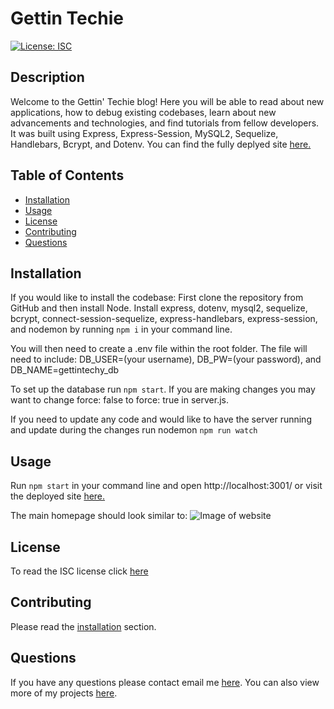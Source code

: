 # Gettin Techie
[![License: ISC](https://img.shields.io/badge/License-ISC-blue.svg)](https://opensource.org/licenses/ISC)

## Description 
Welcome to the Gettin' Techie blog! Here you will be able to read about new applications, how to debug existing codebases, learn about new advancements and technologies, and find tutorials from fellow developers. It was built using Express, Express-Session, MySQL2, Sequelize, Handlebars, Bcrypt, and Dotenv. You can find the fully deplyed site [here.](https://gettin-techy.herokuapp.com/)
 
## Table of Contents
* [Installation](#installation)
* [Usage](#usage)
* [License](#license)
* [Contributing](#contributing)
* [Questions](#questions)

## Installation 
If you would like to install the codebase: 
First clone the repository from GitHub and then install Node. Install express, dotenv, mysql2, sequelize, bcrypt, connect-session-sequelize, express-handlebars, express-session, and nodemon by running `npm i` in your command line.

You will then need to create a .env file within the root folder. The file will need to include: DB_USER=(your username), DB_PW=(your password), and DB_NAME=gettintechy_db

To set up the database run `npm start`. If you are making changes you may want to change force: false to force: true in server.js.

If you need to update any code and would like to have the server running and update during the changes run nodemon `npm run watch`

## Usage 
Run `npm start` in your command line and open http://localhost:3001/ or visit the deployed site [here.](https://gettin-techy.herokuapp.com/)

The main homepage should look similar to:
![Image of website](https://ngranzow.github.io/gettin-techy/assets/images/Gettin-Techie.png)

## License 
To read the ISC license click [here](https://opensource.org/licenses/ISC)

## Contributing 
Please read the [installation](#installation) section.

## Questions
If you have any questions please contact email me [here](mailto:nate.granzow@gmail.com). You can also view more of my projects [here](https://github.com/ngranzow/).